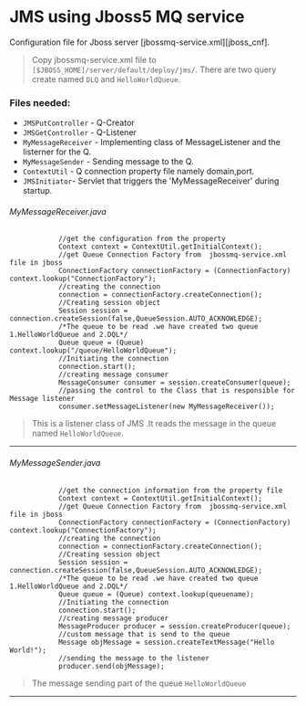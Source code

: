 # JMS using Jboss5 MQ service

Configuration file for Jboss server [jbossmq-service.xml][jboss_cnf].

>Copy jbossmq-service.xml file to` [$JBOSS_HOME]/server/default/deploy/jms/`.
>There are two query create named `DLQ` and `HelloWorldQueue`.

### Files needed:
 - `JMSPutController` - Q-Creator  
 - `JMSGetController` - Q-Listener
 - `MyMessageReceiver` - Implementing class of MessageListener and the listerner for the Q.
 - `MyMessageSender` - Sending message to the Q.
 - `ContextUtil` - Q connection property file namely domain,port.
 - `JMSInitiator`- Servlet that triggers the 'MyMessageReceiver' during startup.
 
###### MyMessageReceiver.java
```
            //get the configuration from the property
			Context context = ContextUtil.getInitialContext();
			//get Queue Connection Factory from  jbossmq-service.xml file in jboss
			ConnectionFactory connectionFactory = (ConnectionFactory) context.lookup("ConnectionFactory");
			//creating the connection
			connection = connectionFactory.createConnection();
			//Creating session object
			Session session = connection.createSession(false,QueueSession.AUTO_ACKNOWLEDGE);
			/*The queue to be read .we have created two queue 1.HelloWorldQueue and 2.DQL*/
			Queue queue = (Queue) context.lookup("/queue/HelloWorldQueue");
			//Initiating the connection
			connection.start();
			//creating message consumer
			MessageConsumer consumer = session.createConsumer(queue);
			//passing the control to the Class that is responsible for Message listener
			consumer.setMessageListener(new MyMessageReceiver());
```
>This is a listener class of JMS .It reads the message 
>in the queue named `HelloWorldQueue`.
- - - - -


###### MyMessageSender.java   

```
        	//get the connection information from the property file
			Context context = ContextUtil.getInitialContext();
			//get Queue Connection Factory from  jbossmq-service.xml file in jboss
			ConnectionFactory connectionFactory = (ConnectionFactory) context.lookup("ConnectionFactory");
			//creating the connection
			connection = connectionFactory.createConnection();
			//Creating session object
			Session session = connection.createSession(false,QueueSession.AUTO_ACKNOWLEDGE);
			/*The queue to be read .we have created two queue 1.HelloWorldQueue and 2.DQL*/
			Queue queue = (Queue) context.lookup(queuename);
			//Initiating the connection
			connection.start();
			//creating message producer
			MessageProducer producer = session.createProducer(queue);
			//custom message that is send to the queue
			Message objMessage = session.createTextMessage("Hello World!");
			//sending the message to the listener
			producer.send(objMessage);
```
>The message sending part of the queue `HelloWorldQueue`

- - - - -
